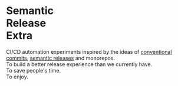 <h1>Semantic<br/>Release</br>Extra</h1>

CI/CD automation experiments inspired by the ideas of [conventional commits](https://www.conventionalcommits.org/en/v1.0.0/), [semantic releases](https://github.com/semantic-release/semantic-release) and monorepos.  
To build a better release experience than we currently have.  
To save people's time.  
To enjoy.
